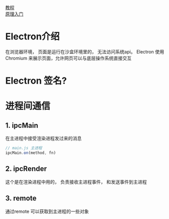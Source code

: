 [教程](https://www.w3cschool.cn/electronmanual/p9al1qkx.html)  
[原理入门](https://juejin.im/entry/5a4e02d5f265da432718a6fe)

# Electron介绍
在浏览器环境， 页面是运行在沙盒环境里的， 无法访问系统api。
Electron 使用 Chromium 来展示页面，允许网页可以与底层操作系统直接交互

# Electron 签名?

# 进程间通信
## 1. ipcMain
在主进程中接受渲染进程发过来的消息
```javascript
// main.js 主进程
ipcMain.on(method, fn)
```
## 2. ipcRender
这个是在渲染进程中用的， 负责接收主进程事件， 和发送事件到主进程

## 3. remote

通过remote 可以获取到主进程的一些对象

